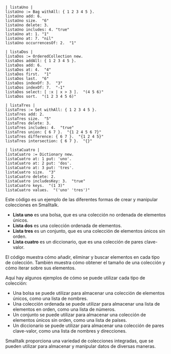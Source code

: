 ```smalltalk
| listaUno |
listaUno := Bag withAll: { 1 2 3 4 5 }.
listaUno add: 6.
listaUno size.  "6"
listaUno delete: 3.
listaUno includes: 4. "true"
listaUno at: 1. "1"
listaUno at: 7. "nil"
listaUno occurrencesOf: 2.  "1"

| listaDos |
listaDos := OrderedCollection new.
listaDos addAll: { 1 2 3 4 5 }.
listaDos add: 6.
listaDos at: 4.  "4"
listaDos first.  "1"
listaDos last.  "6"
listaDos indexOf: 3.  "3"
listaDos indexOf: 7.  "-1"
listaDos select: [ :x | x > 3 ].  "(4 5 6)"
listaDos sort.  "(1 2 3 4 5 6)"

| listaTres |
listaTres := Set withAll: { 1 2 3 4 5 }.
listaTres add: 2.
listaTres size.  "5"
listaTres delete: 3.
listaTres includes: 4.  "true"
listaTres union: { 6 7 }.  "{1 2 4 5 6 7}"
listaTres difference: { 6 7 }.  "{1 2 4 5}"
listaTres intersection: { 6 7 }.  "{}"

| listaCuatro |
listaCuatro := Dictionary new.
listaCuatro at: 1 put: 'uno'.
listaCuatro at: 2 put: 'dos'.
listaCuatro at: 3 put: 'tres'.
listaCuatro size.  "3"
listaCuatro delete: 2.
listaCuatro includesKey: 3.  "true"
listaCuatro keys.  "(1 3)"
listaCuatro values.  "('uno' 'tres')"
```
Este código es un ejemplo de las diferentes formas de crear y manipular colecciones en Smalltalk.

* **Lista uno** es una bolsa, que es una colección no ordenada de elementos únicos.
* **Lista dos** es una colección ordenada de elementos.
* **Lista tres** es un conjunto, que es una colección de elementos únicos sin orden.
* **Lista cuatro** es un diccionario, que es una colección de pares clave-valor.

El código muestra cómo añadir, eliminar y buscar elementos en cada tipo de colección. También muestra cómo obtener el tamaño de una colección y cómo iterar sobre sus elementos.

Aquí hay algunos ejemplos de cómo se puede utilizar cada tipo de colección:

* Una bolsa se puede utilizar para almacenar una colección de elementos únicos, como una lista de nombres.
* Una colección ordenada se puede utilizar para almacenar una lista de elementos en orden, como una lista de números.
* Un conjunto se puede utilizar para almacenar una colección de elementos únicos sin orden, como una lista de países.
* Un diccionario se puede utilizar para almacenar una colección de pares clave-valor, como una lista de nombres y direcciones.

Smalltalk proporciona una variedad de colecciones integradas, que se pueden utilizar para almacenar y manipular datos de diversas maneras.